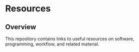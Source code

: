 # Resources

## Overview
This repository contains links to useful resources on software, programming, workflow, and related material.
